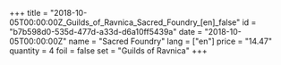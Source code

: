 +++
title = "2018-10-05T00:00:00Z_Guilds_of_Ravnica_Sacred_Foundry_[en]_false"
id = "b7b598d0-535d-477d-a33d-d6a10ff5439a"
date = "2018-10-05T00:00:00Z"
name = "Sacred Foundry"
lang = ["en"]
price = "14.47"
quantity = 4
foil = false
set = "Guilds of Ravnica"
+++
